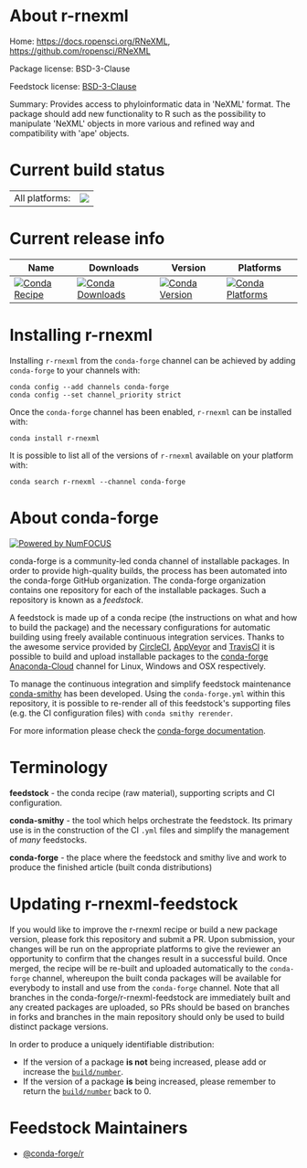 About r-rnexml
==============

Home: https://docs.ropensci.org/RNeXML, https://github.com/ropensci/RNeXML

Package license: BSD-3-Clause

Feedstock license: [BSD-3-Clause](https://github.com/conda-forge/r-rnexml-feedstock/blob/master/LICENSE.txt)

Summary: Provides access to phyloinformatic data in 'NeXML' format.  The package should add new functionality to R such as the possibility to manipulate 'NeXML' objects in more various and refined way and compatibility with 'ape' objects.

Current build status
====================


<table><tr><td>All platforms:</td>
    <td>
      <a href="https://dev.azure.com/conda-forge/feedstock-builds/_build/latest?definitionId=8973&branchName=master">
        <img src="https://dev.azure.com/conda-forge/feedstock-builds/_apis/build/status/r-rnexml-feedstock?branchName=master">
      </a>
    </td>
  </tr>
</table>

Current release info
====================

| Name | Downloads | Version | Platforms |
| --- | --- | --- | --- |
| [![Conda Recipe](https://img.shields.io/badge/recipe-r--rnexml-green.svg)](https://anaconda.org/conda-forge/r-rnexml) | [![Conda Downloads](https://img.shields.io/conda/dn/conda-forge/r-rnexml.svg)](https://anaconda.org/conda-forge/r-rnexml) | [![Conda Version](https://img.shields.io/conda/vn/conda-forge/r-rnexml.svg)](https://anaconda.org/conda-forge/r-rnexml) | [![Conda Platforms](https://img.shields.io/conda/pn/conda-forge/r-rnexml.svg)](https://anaconda.org/conda-forge/r-rnexml) |

Installing r-rnexml
===================

Installing `r-rnexml` from the `conda-forge` channel can be achieved by adding `conda-forge` to your channels with:

```
conda config --add channels conda-forge
conda config --set channel_priority strict
```

Once the `conda-forge` channel has been enabled, `r-rnexml` can be installed with:

```
conda install r-rnexml
```

It is possible to list all of the versions of `r-rnexml` available on your platform with:

```
conda search r-rnexml --channel conda-forge
```


About conda-forge
=================

[![Powered by NumFOCUS](https://img.shields.io/badge/powered%20by-NumFOCUS-orange.svg?style=flat&colorA=E1523D&colorB=007D8A)](http://numfocus.org)

conda-forge is a community-led conda channel of installable packages.
In order to provide high-quality builds, the process has been automated into the
conda-forge GitHub organization. The conda-forge organization contains one repository
for each of the installable packages. Such a repository is known as a *feedstock*.

A feedstock is made up of a conda recipe (the instructions on what and how to build
the package) and the necessary configurations for automatic building using freely
available continuous integration services. Thanks to the awesome service provided by
[CircleCI](https://circleci.com/), [AppVeyor](https://www.appveyor.com/)
and [TravisCI](https://travis-ci.com/) it is possible to build and upload installable
packages to the [conda-forge](https://anaconda.org/conda-forge)
[Anaconda-Cloud](https://anaconda.org/) channel for Linux, Windows and OSX respectively.

To manage the continuous integration and simplify feedstock maintenance
[conda-smithy](https://github.com/conda-forge/conda-smithy) has been developed.
Using the ``conda-forge.yml`` within this repository, it is possible to re-render all of
this feedstock's supporting files (e.g. the CI configuration files) with ``conda smithy rerender``.

For more information please check the [conda-forge documentation](https://conda-forge.org/docs/).

Terminology
===========

**feedstock** - the conda recipe (raw material), supporting scripts and CI configuration.

**conda-smithy** - the tool which helps orchestrate the feedstock.
                   Its primary use is in the construction of the CI ``.yml`` files
                   and simplify the management of *many* feedstocks.

**conda-forge** - the place where the feedstock and smithy live and work to
                  produce the finished article (built conda distributions)


Updating r-rnexml-feedstock
===========================

If you would like to improve the r-rnexml recipe or build a new
package version, please fork this repository and submit a PR. Upon submission,
your changes will be run on the appropriate platforms to give the reviewer an
opportunity to confirm that the changes result in a successful build. Once
merged, the recipe will be re-built and uploaded automatically to the
`conda-forge` channel, whereupon the built conda packages will be available for
everybody to install and use from the `conda-forge` channel.
Note that all branches in the conda-forge/r-rnexml-feedstock are
immediately built and any created packages are uploaded, so PRs should be based
on branches in forks and branches in the main repository should only be used to
build distinct package versions.

In order to produce a uniquely identifiable distribution:
 * If the version of a package **is not** being increased, please add or increase
   the [``build/number``](https://docs.conda.io/projects/conda-build/en/latest/resources/define-metadata.html#build-number-and-string).
 * If the version of a package **is** being increased, please remember to return
   the [``build/number``](https://docs.conda.io/projects/conda-build/en/latest/resources/define-metadata.html#build-number-and-string)
   back to 0.

Feedstock Maintainers
=====================

* [@conda-forge/r](https://github.com/conda-forge/r/)

